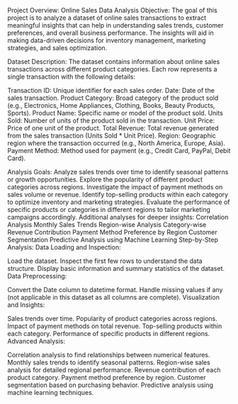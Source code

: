 Project Overview: Online Sales Data Analysis
Objective:
The goal of this project is to analyze a dataset of online sales transactions to extract meaningful insights that can help in understanding sales trends, customer preferences, and overall business performance. The insights will aid in making data-driven decisions for inventory management, marketing strategies, and sales optimization.

Dataset Description:
The dataset contains information about online sales transactions across different product categories. Each row represents a single transaction with the following details:

Transaction ID: Unique identifier for each sales order.
Date: Date of the sales transaction.
Product Category: Broad category of the product sold (e.g., Electronics, Home Appliances, Clothing, Books, Beauty Products, Sports).
Product Name: Specific name or model of the product sold.
Units Sold: Number of units of the product sold in the transaction.
Unit Price: Price of one unit of the product.
Total Revenue: Total revenue generated from the sales transaction (Units Sold * Unit Price).
Region: Geographic region where the transaction occurred (e.g., North America, Europe, Asia).
Payment Method: Method used for payment (e.g., Credit Card, PayPal, Debit Card).

Analysis Goals:
Analyze sales trends over time to identify seasonal patterns or growth opportunities.
Explore the popularity of different product categories across regions.
Investigate the impact of payment methods on sales volume or revenue.
Identify top-selling products within each category to optimize inventory and marketing strategies.
Evaluate the performance of specific products or categories in different regions to tailor marketing campaigns accordingly.
Additional analyses for deeper insights:
Correlation Analysis
Monthly Sales Trends
Region-wise Analysis
Category-wise Revenue Contribution
Payment Method Preference by Region
Customer Segmentation
Predictive Analysis using Machine Learning
Step-by-Step Analysis:
Data Loading and Inspection:

Load the dataset.
Inspect the first few rows to understand the data structure.
Display basic information and summary statistics of the dataset.
Data Preprocessing:

Convert the Date column to datetime format.
Handle missing values if any (not applicable in this dataset as all columns are complete).
Visualization and Insights:

Sales trends over time.
Popularity of product categories across regions.
Impact of payment methods on total revenue.
Top-selling products within each category.
Performance of specific products in different regions.
Advanced Analysis:

Correlation analysis to find relationships between numerical features.
Monthly sales trends to identify seasonal patterns.
Region-wise sales analysis for detailed regional performance.
Revenue contribution of each product category.
Payment method preference by region.
Customer segmentation based on purchasing behavior.
Predictive analysis using machine learning techniques.
